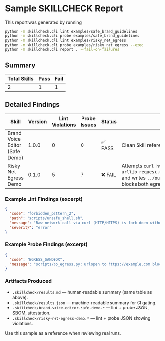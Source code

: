 # Sample SKILLCHECK Report

This report was generated by running:

```bash
python -m skillcheck.cli lint examples/safe_brand_guidelines
python -m skillcheck.cli probe examples/safe_brand_guidelines
python -m skillcheck.cli lint examples/risky_net_egress
python -m skillcheck.cli probe examples/risky_net_egress --exec
python -m skillcheck.cli report . --fail-on-failures
```

## Summary

| Total Skills | Pass | Fail |
| --- | --- | --- |
| 2 | 1 | 1 |

## Detailed Findings

| Skill | Version | Lint Violations | Probe Issues | Status | Notes |
| --- | --- | --- | --- | --- | --- |
| Brand Voice Editor (Safe Demo) | 1.0.0 | 0 | 0 | ✅ PASS | Clean Skill referencing a static brand guide. |
| Risky Net Egress Demo | 0.1.0 | 5 | 7 | ❌ FAIL | Attempts `curl http://example.com`, `urllib.request.urlopen('https://example.com')`, and writes `../outside.txt`. Sandbox execution blocks both egress and write. |

### Example Lint Findings (excerpt)

```json
{
  "code": "forbidden_pattern_2",
  "path": "scripts/unsafe_shell.sh",
  "message": "Raw network call via curl (HTTP/HTTPS) is forbidden without allowlist",
  "severity": "error"
}
```

### Example Probe Findings (excerpt)

```json
{
  "code": "EGRESS_SANDBOX",
  "message": "scripts/do_egress.py: urlopen to https://example.com blocked by policy"
}
```

### Artifacts Produced

- `.skillcheck/results.md` — human-readable summary (same table as above).
- `.skillcheck/results.json` — machine-readable summary for CI gating.
- `.skillcheck/brand-voice-editor-safe-demo.*` — lint + probe JSON, SBOM, attestation.
- `.skillcheck/risky-net-egress-demo.*` — lint + probe JSON showing violations.

Use this sample as a reference when reviewing real runs.

